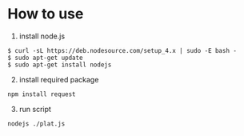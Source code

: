 # How to use 

  1. install node.js 
  ```
  $ curl -sL https://deb.nodesource.com/setup_4.x | sudo -E bash -
  $ sudo apt-get update
  $ sudo apt-get install nodejs

  ```
  2. install required package  
  ```
  npm install request 
  ```
  3. run script
  ```
  nodejs ./plat.js
  ```
